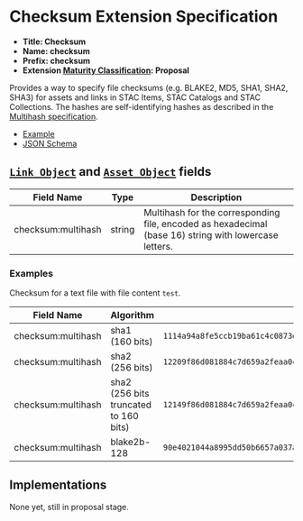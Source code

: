 # Checksum Extension Specification

- **Title: Checksum**
- **Name: checksum**
- **Prefix: checksum**
- **Extension [Maturity Classification](../README.md#extension-maturity): Proposal**

Provides a way to specify file checksums (e.g. BLAKE2, MD5, SHA1, SHA2, SHA3) for assets and links in STAC Items, STAC Catalogs and STAC Collections. The hashes are self-identifying hashes as described in the [Multihash specification](https://github.com/multiformats/multihash).

- [Example](examples/sentinel1.json)
- [JSON Schema](json-schema/schema.json)

## [`Link Object`](../../item-spec/item-spec.md#link-object) and [`Asset Object`](../../item-spec/item-spec.md#asset-object) fields

| Field Name         | Type   | Description                                                  |
| ------------------ | ------ | ------------------------------------------------------------ |
| checksum:multihash | string | Multihash for the corresponding file, encoded as hexadecimal (base 16) string with lowercase letters. |


### Examples

Checksum for a text file with file content `test`.

| Field Name         | Algorithm                             | Example                                                                |
| ------------------ | ------------------------------------- | ---------------------------------------------------------------------- |
| checksum:multihash | sha1 (160 bits)                       | `1114a94a8fe5ccb19ba61c4c0873d391e987982fbbd3`                         |
| checksum:multihash | sha2 (256 bits)                       | `12209f86d081884c7d659a2feaa0c55ad015a3bf4f1b2b0b822cd15d6c15b0f00a08` |
| checksum:multihash | sha2 (256 bits truncated to 160 bits) | `12149f86d081884c7d659a2feaa0c55ad015a3bf4f1b2b0b`                     |
| checksum:multihash | blake2b-128                           | `90e4021044a8995dd50b6657a037a7839304535b`                             |


## Implementations

None yet, still in proposal stage.
